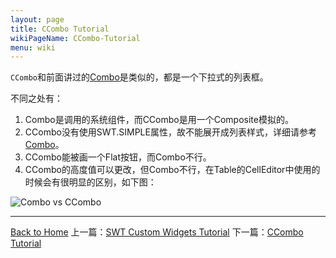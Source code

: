 ```yaml
---
layout: page
title: CCombo Tutorial
wikiPageName: CCombo-Tutorial
menu: wiki
---
```


`CCombo`和前面讲过的[Combo](http://ecsoya.github.io/eclipse.tutorial/wiki/Combo-Tutorial)是类似的，都是一个下拉式的列表框。

不同之处有：

1. Combo是调用的系统组件，而CCombo是用一个Composite模拟的。
2. CCombo没有使用SWT.SIMPLE属性，故不能展开成列表样式，详细请参考[Combo](http://ecsoya.github.io/eclipse.tutorial/wiki/Combo-Tutorial)。
3. CCombo能被画一个Flat按钮，而Combo不行。
4. CCombo的高度值可以更改，但Combo不行，在Table的CellEditor中使用的时候会有很明显的区别，如下图：

![Combo vs CCombo]({{site.baseurl}}/eclipse.tutorial/wiki/images/image_swt_ccombo.gif)


***

[Back to Home]({{site.baseurl}}/eclipse.tutorial/wiki/) 上一篇：[SWT Custom Widgets Tutorial](http://ecsoya.github.io/eclipse.tutorial/wiki/SWT-Custom-Widgts-Tutorial) 下一篇：[CCombo Tutorial](http://ecsoya.github.io/eclipse.tutorial/wiki/CCombo-Tutorial)
